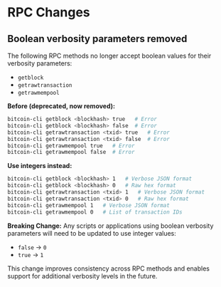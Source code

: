 # RPC Changes

## Boolean verbosity parameters removed

The following RPC methods no longer accept boolean values for their verbosity parameters:

- `getblock`
- `getrawtransaction` 
- `getrawmempool`

**Before (deprecated, now removed):**
```bash
bitcoin-cli getblock <blockhash> true   # Error
bitcoin-cli getblock <blockhash> false  # Error
bitcoin-cli getrawtransaction <txid> true   # Error
bitcoin-cli getrawtransaction <txid> false  # Error  
bitcoin-cli getrawmempool true   # Error
bitcoin-cli getrawmempool false  # Error
```

**Use integers instead:**
```bash
bitcoin-cli getblock <blockhash> 1   # Verbose JSON format
bitcoin-cli getblock <blockhash> 0   # Raw hex format
bitcoin-cli getrawtransaction <txid> 1   # Verbose JSON format
bitcoin-cli getrawtransaction <txid> 0   # Raw hex format
bitcoin-cli getrawmempool 1   # Verbose JSON format  
bitcoin-cli getrawmempool 0   # List of transaction IDs
```

**Breaking Change:** Any scripts or applications using boolean verbosity parameters will need to be updated to use integer values:
- `false` → `0`
- `true` → `1`

This change improves consistency across RPC methods and enables support for additional verbosity levels in the future.